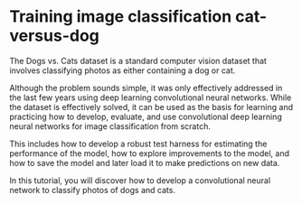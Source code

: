 # Training image classification cat-versus-dog
The Dogs vs. Cats dataset is a standard computer vision dataset that involves classifying photos as either containing a dog or cat.

Although the problem sounds simple, it was only effectively addressed in the last few years using deep learning convolutional neural networks. While the dataset is effectively solved, it can be used as the basis for learning and practicing how to develop, evaluate, and use convolutional deep learning neural networks for image classification from scratch.

This includes how to develop a robust test harness for estimating the performance of the model, how to explore improvements to the model, and how to save the model and later load it to make predictions on new data.

In this tutorial, you will discover how to develop a convolutional neural network to classify photos of dogs and cats.
